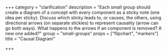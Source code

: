+++
category = "clarification"
description = "Each small group should create a diagram of a concept with every component as a sticky note (one idea per sticky). Discuss which sticky leads to, or causes, the others, using directional arrows (on separate stickies) to represent causality (arrow can go both ways). What happens to the arrows if an component is removed? A new one added?"
group = "small-groups"
props = ["flipchart", "markers"]
title = "Causal Diagram"

+++
